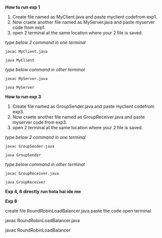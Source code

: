 **How to run exp 1**

1) Create file named as MyClient.java and paste myclient codefrom exp1.
2) Now craete another file named as MyServer.java and paste myserver code from exp1.
3) open 2 terminal at the same location where your 2 file is saved.

*type below 2 command in one terminal*

    javac MyClient.java
    
    java MyClient
    
*type below command in other terminal*

    javac MyServer.java
    
    java MyServer


**How to run exp 3**

1) Create file named as GroupSender.java and paste myclient codefrom exp3.
2) Now craete another file named as GroupReceiver.java and paste myserver code from exp3.
3) open 2 terminal at the same location where your 2 file is saved.

*type below 2 command in one terminal*

    javac GroupSender.java
    
    java GroupSender
   
*type below command in other terminal*

    javac GroupReceiver.java
    
    java GroupReceiver


**Exp 4, 6 directly run hota hai ide me**

**Exp 8**

create file RoundRobinLoadBalancer.java
paste the code 
open terminal

javac RoundRobinLoadBalancer.java

javac RoundRobinLoadBalancer 

